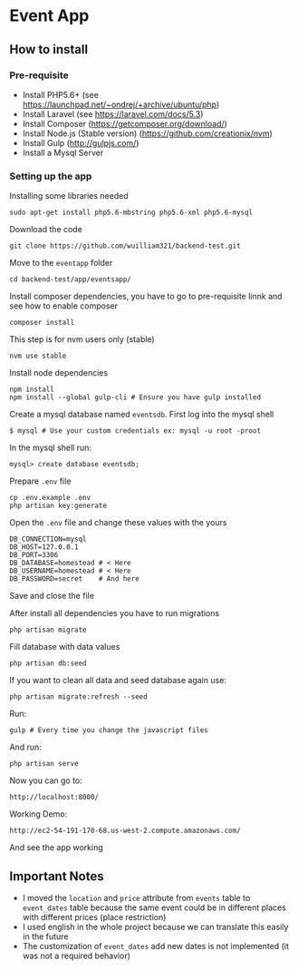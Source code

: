 # Event App

## How to install

### Pre-requisite
 * Install PHP5.6+ (see https://launchpad.net/~ondrej/+archive/ubuntu/php)
 * Install Laravel (see https://laravel.com/docs/5.3)
 * Install Composer (https://getcomposer.org/download/)
 * Install Node.js (Stable version) (https://github.com/creationix/nvm)
 * Install Gulp (http://gulpjs.com/)
 * Install a Mysql Server
 
### Setting up the app
Installing some libraries needed
```
sudo apt-get install php5.6-mbstring php5.6-xml php5.6-mysql
```
Download the code
```
git clone https://github.com/wuilliam321/backend-test.git
```
Move to the `eventapp` folder
```
cd backend-test/app/eventsapp/
```
Install composer dependencies, you have to go to pre-requisite linnk and see how to enable composer
```
composer install
```
This step is for nvm users only (stable)
```
nvm use stable
```
Install node dependencies
```
npm install
npm install --global gulp-cli # Ensure you have gulp installed
```
Create a mysql database named `eventsdb`. First log into the mysql shell
```
$ mysql # Use your custom credentials ex: mysql -u root -proot
```
In the mysql shell run:
```
mysql> create database eventsdb; 
```
Prepare `.env` file
```
cp .env.example .env
php artisan key:generate
```
Open the `.env` file and change these values with the yours
```
DB_CONNECTION=mysql
DB_HOST=127.0.0.1
DB_PORT=3306
DB_DATABASE=homestead # < Here
DB_USERNAME=homestead # < Here
DB_PASSWORD=secret    # And here
```
Save and close the file

After install all dependencies you have to run migrations
```
php artisan migrate
```
Fill database with data values
```
php artisan db:seed
```
If you want to clean all data and seed database again use:
```
php artisan migrate:refresh --seed
```
Run:
```
gulp # Every time you change the javascript files
```
And run:
```
php artisan serve
```
Now you can go to:
```
http://localhost:8000/
```
Working Demo:
```
http://ec2-54-191-170-68.us-west-2.compute.amazonaws.com/
```
And see the app working

## Important Notes
 * I moved the `location` and `price` attribute from `events` table to `event_dates` table because the same event could be in different places with different prices (place restriction)
 * I used english in the whole project because we can translate this easily in the future
 * The customization of `event_dates` add new dates is not implemented (it was not a required behavior) 